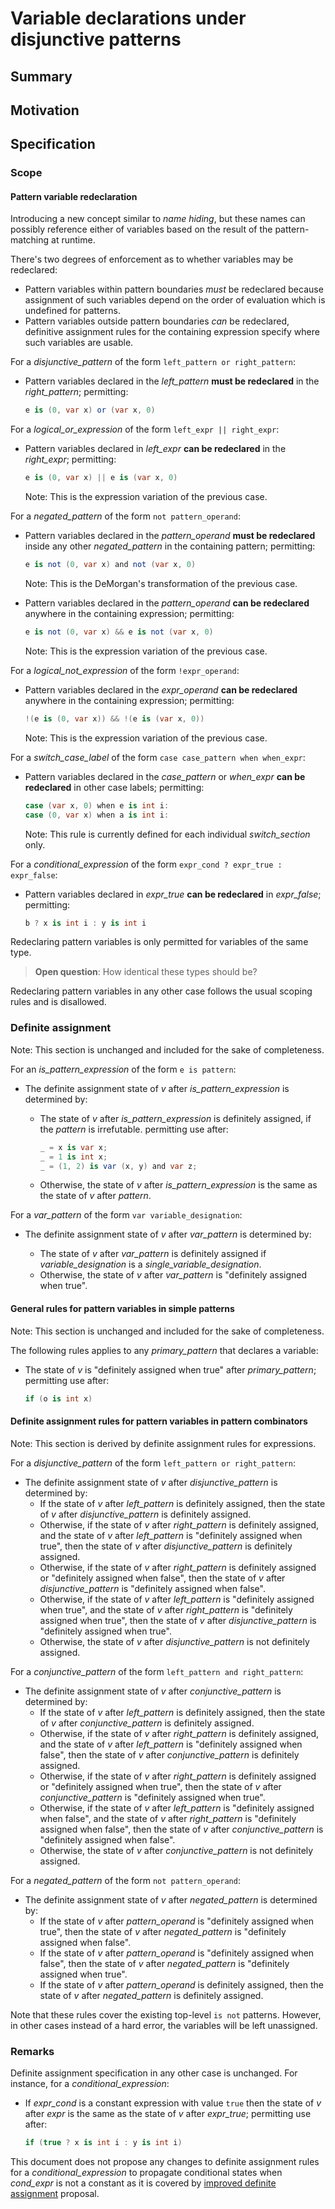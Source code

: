 # Variable declarations under disjunctive patterns

## Summary  

## Motivation

## Specification

### Scope

#### Pattern variable redeclaration

Introducing a new concept similar to *name hiding*, but these names can possibly reference either of variables based on the result of the pattern-matching at runtime.

There's two degrees of enforcement as to whether variables may be redeclared:

- Pattern variables within pattern boundaries *must* be redeclared because assignment of such variables depend on the order of evaluation which is undefined for patterns.
- Pattern variables outside pattern boundaries *can* be redeclared, definitive assignment rules for the containing expression specify where such variables are usable.

For a *disjunctive_pattern* of the form `left_pattern or right_pattern`:
- Pattern variables declared in the *left_pattern* **must be redeclared** in the *right_pattern*; permitting:

  ```cs
  e is (0, var x) or (var x, 0)
  ```

For a *logical_or_expression* of the form `left_expr || right_expr`:
- Pattern variables declared in *left_expr* **can be redeclared** in the *right_expr*; permitting:

  ```cs
  e is (0, var x) || e is (var x, 0)
  ```
  Note: This is the expression variation of the previous case.

For a *negated_pattern* of the form `not pattern_operand`:
- Pattern variables declared in the *pattern_operand* **must be redeclared** inside any other *negated_pattern* in the containing pattern; permitting:

  ```cs
  e is not (0, var x) and not (var x, 0)
  ```
   Note: This is the DeMorgan's transformation of the previous case.
- Pattern variables declared in the *pattern_operand* **can be redeclared** anywhere in the containing expression; permitting:

  ```cs
  e is not (0, var x) && e is not (var x, 0)
  ```
  Note: This is the expression variation of the previous case.

For a *logical_not_expression* of the form `!expr_operand`:
- Pattern variables declared in the *expr_operand* **can be redeclared** anywhere in the containing expression; permitting:

  ```cs
  !(e is (0, var x)) && !(e is (var x, 0))
  ```
  Note: This is the expression variation of the previous case.

For a *switch_case_label* of the form `case case_pattern when when_expr`:
- Pattern variables declared in the *case_pattern* or *when_expr* **can be redeclared** in other case labels; permitting:

	```cs
	case (var x, 0) when e is int i:
	case (0, var x) when a is int i:
	```

	Note: This rule is currently defined for each individual *switch_section* only.
	
For a *conditional_expression* of the form `expr_cond ? expr_true : expr_false`:
- Pattern variables declared in *expr_true* **can be redeclared** in *expr_false*; permitting:

	```cs
	b ? x is int i : y is int i
	```

Redeclaring pattern variables is only permitted for variables of the same type.

> **Open question**: How identical these types should be?

Redeclaring pattern variables in any other case follows the usual scoping rules and is disallowed.

### Definite assignment

Note: This section is unchanged and included for the sake of completeness.

For an *is_pattern_expression* of the form `e is pattern`:

- The definite assignment state of *v* after *is_pattern_expression* is determined by:

    - The state of *v* after *is_pattern_expression* is definitely assigned, if the *pattern* is irrefutable. permitting use after:
    
        ```cs
        _ = x is var x;
        _ = 1 is int x;
        _ = (1, 2) is var (x, y) and var z;
       ```

    - Otherwise, the state of *v* after *is_pattern_expression* is the same as the state of *v* after *pattern*.

For a *var_pattern* of the form `var variable_designation`:

- The definite assignment state of *v* after *var_pattern* is determined by:

    - The state of *v* after *var_pattern* is definitely assigned if *variable_designation* is a *single_variable_designation*.
    - Otherwise, the state of *v* after *var_pattern* is "definitely assigned when true".

#### General rules for pattern variables in simple patterns 

Note: This section is unchanged and included for the sake of completeness.

The following rules applies to any *primary_pattern* that declares a variable:

- The state of *v* is "definitely assigned when true" after *primary_pattern*; permitting use after:

    ```cs
    if (o is int x)
    ```

#### Definite assignment rules for pattern variables in pattern combinators

Note: This section is derived by definite assignment rules for expressions.

For a *disjunctive_pattern* of the form `left_pattern or right_pattern`:

- The definite assignment state of *v* after *disjunctive_pattern* is determined by:
    - If the state of *v* after *left_pattern* is definitely assigned, then the state of *v* after *disjunctive_pattern* is definitely assigned.
    - Otherwise, if the state of *v* after *right_pattern* is definitely assigned, and the state of *v* after *left_pattern* is "definitely assigned when true", then the state of *v* after *disjunctive_pattern* is definitely assigned.
    - Otherwise, if the state of *v* after *right_pattern* is definitely assigned or "definitely assigned when false", then the state of *v* after *disjunctive_pattern* is "definitely assigned when false".
    - Otherwise, if the state of *v* after *left_pattern* is "definitely assigned when true", and the state of *v* after *right_pattern* is "definitely assigned when true", then the state of *v* after *disjunctive_pattern* is "definitely assigned when true".
    - Otherwise, the state of *v* after *disjunctive_pattern* is not definitely assigned.

For a *conjunctive_pattern* of the form `left_pattern and right_pattern`:

- The definite assignment state of *v* after *conjunctive_pattern* is determined by:
    - If the state of *v* after *left_pattern* is definitely assigned, then the state of *v* after *conjunctive_pattern* is definitely assigned.
    - Otherwise, if the state of *v* after *right_pattern* is definitely assigned, and the state of *v* after *left_pattern* is "definitely assigned when false", then the state of *v* after *conjunctive_pattern* is definitely assigned.
    - Otherwise, if the state of *v* after *right_pattern* is definitely assigned or "definitely assigned when true", then the state of *v* after *conjunctive_pattern* is "definitely assigned when true".
    - Otherwise, if the state of *v* after *left_pattern* is "definitely assigned when false", and the state of *v* after *right_pattern* is "definitely assigned when false", then the state of *v* after *conjunctive_pattern* is "definitely assigned when false".
    - Otherwise, the state of *v* after *conjunctive_pattern* is not definitely assigned.

For a *negated_pattern* of the form `not pattern_operand`:

- The definite assignment state of *v* after *negated_pattern* is determined by:
    - If the state of *v* after *pattern_operand* is "definitely assigned when true", then the state of *v* after *negated_pattern* is "definitely assigned when false".
    - If the state of *v* after *pattern_operand* is "definitely assigned when false", then the state of *v* after *negated_pattern* is "definitely assigned when true".
    - If the state of *v* after *pattern_operand* is definitely assigned, then the state of *v* after *negated_pattern* is definitely assigned.

Note that these rules cover the existing top-level `is not` patterns. However, in other cases instead of a hard error, the variables will be left unassigned.

### Remarks

Definite assignment specification in any other case is unchanged. For instance, for a *conditional_expression*:

- If *expr_cond* is a constant expression with value `true` then the state of *v* after *expr* is the same as the state of *v* after *expr_true*; permitting use after:

	```cs
	if (true ? x is int i : y is int i)
	```

This document does not propose any changes to definite assignment rules for a *conditional_expression* to propagate conditional states when *cond_expr* is not a constant as it is covered by [improved definite assignment](https://github.com/dotnet/csharplang/blob/main/proposals/improved-definite-assignment.md#specification) proposal.

